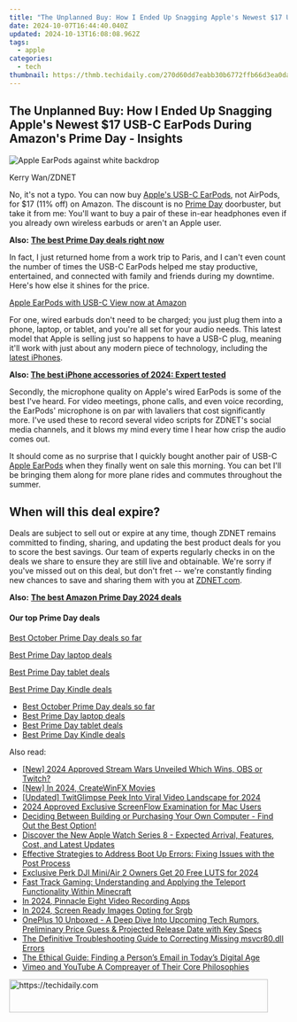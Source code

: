 ```yaml
---
title: "The Unplanned Buy: How I Ended Up Snagging Apple's Newest $17 USB-C EarPods During Amazon's Prime Day - Insights"
date: 2024-10-07T16:44:40.040Z
updated: 2024-10-13T16:08:08.962Z
tags:
  - apple
categories:
  - tech
thumbnail: https://thmb.techidaily.com/270d60dd7eabb30b6772ffb66d3ea0dacdceb278836c3c88e9ce1c38fad2ba00.jpg
---
```


## The Unplanned Buy: How I Ended Up Snagging Apple's Newest $17 USB-C EarPods During Amazon's Prime Day - Insights

![Apple EarPods against white backdrop](https://www.zdnet.com/a/img/resize/9eef7fbd8a9a18ad7cef31a3b6044145e5c27b9f/2024/06/10/6ab9a9af-3681-427f-810d-1be6b8831f81/20240425-134646.jpg?auto=webp&width=1280)

Kerry Wan/ZDNET

No, it's not a typo. You can now buy [Apple's USB-C EarPods](https://buy.geni.us/Proxy.ashx?TSID=368250&GR%5FURL=https%3A%2F%2Fwww.amazon.com%2FApple-EarPods-Headphones-Built-Control%2Fdp%2FB0CHXC5ZDX%3Ftag%3Dzd-buy-button-20%26ascsubtag%3D%5F%5FCOM%5FCLICK%5FID%5F%5F%7C07954c1a-32c2-42e1-801d-d6490068090c%7Cdtp&dtb=1), not AirPods, for $17 (11% off) on Amazon. The discount is no [Prime Day](https://www.zdnet.com/article/best-amazon-prime-day-deals-live-2024-07-15/) doorbuster, but take it from me: You'll want to buy a pair of these in-ear headphones even if you already own wireless earbuds or aren't an Apple user. 

**Also:** [**The best Prime Day deals right now**](https://www.zdnet.com/article/best-amazon-prime-day-deals/)

In fact, I just returned home from a work trip to Paris, and I can't even count the number of times the USB-C EarPods helped me stay productive, entertained, and connected with family and friends during my downtime. Here's how else it shines for the price.

[Apple EarPods with USB-C View now at Amazon](https://buy.geni.us/Proxy.ashx?TSID=368250&GR%5FURL=https%3A%2F%2Fwww.amazon.com%2FApple-EarPods-Headphones-Built-Control%2Fdp%2FB0CHXC5ZDX%3Fth%3D1%26tag%3Dzd-buy-button-20%26ascsubtag%3D%5F%5FCOM%5FCLICK%5FID%5F%5F%7C07954c1a-32c2-42e1-801d-d6490068090c%7Cdtp&dtb=1)

For one, wired earbuds don't need to be charged; you just plug them into a phone, laptop, or tablet, and you're all set for your audio needs. This latest model that Apple is selling just so happens to have a USB-C plug, meaning it'll work with just about any modern piece of technology, including the [latest iPhones](https://www.zdnet.com/article/best-iphone/).

**Also: [The best iPhone accessories of 2024: Expert tested](https://www.zdnet.com/article/best-iphone-accessories/)**

Secondly, the microphone quality on Apple's wired EarPods is some of the best I've heard. For video meetings, phone calls, and even voice recording, the EarPods' microphone is on par with lavaliers that cost significantly more. I've used these to record several video scripts for ZDNET's social media channels, and it blows my mind every time I hear how crisp the audio comes out.

It should come as no surprise that I quickly bought another pair of USB-C [Apple EarPods](https://buy.geni.us/Proxy.ashx?TSID=368250&GR%5FURL=https%3A%2F%2Fwww.amazon.com%2FApple-EarPods-Headphones-Built-Control%2Fdp%2FB0CHXC5ZDX%3Fth%3D1%26tag%3Dzd-buy-button-20%26ascsubtag%3D%5F%5FCOM%5FCLICK%5FID%5F%5F%7C07954c1a-32c2-42e1-801d-d6490068090c%7Cdtp&dtb=1) when they finally went on sale this morning. You can bet I'll be bringing them along for more plane rides and commutes throughout the summer.

## When will this deal expire?

Deals are subject to sell out or expire at any time, though ZDNET remains committed to finding, sharing, and updating the best product deals for you to score the best savings. Our team of experts regularly checks in on the deals we share to ensure they are still live and obtainable. We're sorry if you've missed out on this deal, but don't fret -- we're constantly finding new chances to save and sharing them with you at [ZDNET.com](https://www.zdnet.com/). 

**Also:** [**The best Amazon Prime Day 2024 deals**](https://www.zdnet.com/article/best-early-amazon-prime-day-2024-deals/)

#### Our top Prime Day deals

[Best October Prime Day deals so far](https://www.zdnet.com/article/best-early-amazon-prime-day-deals-2024/ "Best October Prime Day deals so far")

[Best Prime Day laptop deals](https://www.zdnet.com/article/best-early-prime-day-laptop-deals-2024/ "Best Prime Day laptop deals")

[Best Prime Day tablet deals](https://www.zdnet.com/article/best-early-prime-day-tablet-deals/ "Best Prime Day tablet deals")

[Best Prime Day Kindle deals](https://www.zdnet.com/article/best-early-prime-day-kindle-deals/ "Best Prime Day Kindle deals")

* [Best October Prime Day deals so far](https://www.zdnet.com/article/best-early-amazon-prime-day-deals-2024/ "Best October Prime Day deals so far")
* [Best Prime Day laptop deals](https://www.zdnet.com/article/best-early-prime-day-laptop-deals-2024/ "Best Prime Day laptop deals")
* [Best Prime Day tablet deals](https://www.zdnet.com/article/best-early-prime-day-tablet-deals/ "Best Prime Day tablet deals")
* [Best Prime Day Kindle deals](https://www.zdnet.com/article/best-early-prime-day-kindle-deals/ "Best Prime Day Kindle deals")

<ins class="adsbygoogle"
     style="display:block"
     data-ad-format="autorelaxed"
     data-ad-client="ca-pub-7571918770474297"
     data-ad-slot="1223367746"></ins>

<ins class="adsbygoogle"
     style="display:block"
     data-ad-client="ca-pub-7571918770474297"
     data-ad-slot="8358498916"
     data-ad-format="auto"
     data-full-width-responsive="true"></ins>

<span class="atpl-alsoreadstyle">Also read:</span>
<div><ul>
<li><a href="https://digital-screen-recording.techidaily.com/new-2024-approved-stream-wars-unveiled-which-wins-obs-or-twitch/"><u>[New] 2024 Approved Stream Wars Unveiled Which Wins, OBS or Twitch?</u></a></li>
<li><a href="https://article-tips.techidaily.com/new-in-2024-createwinfx-movies/"><u>[New] In 2024, CreateWinFX Movies</u></a></li>
<li><a href="https://twitter-videos.techidaily.com/updated-twitglimpse-peek-into-viral-video-landscape-for-2024/"><u>[Updated] TwitGlimpse Peek Into Viral Video Landscape for 2024</u></a></li>
<li><a href="https://screen-mirroring-recording.techidaily.com/2024-approved-exclusive-screenflow-examination-for-mac-users/"><u>2024 Approved Exclusive ScreenFlow Examination for Mac Users</u></a></li>
<li><a href="https://tech-recovery.techidaily.com/deciding-between-building-or-purchasing-your-own-computer-find-out-the-best-option/"><u>Deciding Between Building or Purchasing Your Own Computer - Find Out the Best Option!</u></a></li>
<li><a href="https://tech-recovery.techidaily.com/discover-the-new-apple-watch-series-8-expected-arrival-features-cost-and-latest-updates/"><u>Discover the New Apple Watch Series 8 - Expected Arrival, Features, Cost, and Latest Updates</u></a></li>
<li><a href="https://tech-recovery.techidaily.com/effective-strategies-to-address-boot-up-errors-fixing-issues-with-the-post-process/"><u>Effective Strategies to Address Boot Up Errors: Fixing Issues with the Post Process</u></a></li>
<li><a href="https://some-techniques.techidaily.com/exclusive-perk-dji-miniair-2-owners-get-20-free-luts-for-2024/"><u>Exclusive Perk DJI Mini/Air 2 Owners Get 20 Free LUTS for 2024</u></a></li>
<li><a href="https://tech-recovery.techidaily.com/fast-track-gaming-understanding-and-applying-the-teleport-functionality-within-minecraft/"><u>Fast Track Gaming: Understanding and Applying the Teleport Functionality Within Minecraft</u></a></li>
<li><a href="https://screen-video-capture.techidaily.com/in-2024-pinnacle-eight-video-recording-apps/"><u>In 2024, Pinnacle Eight Video Recording Apps</u></a></li>
<li><a href="https://extra-support.techidaily.com/in-2024-screen-ready-images-opting-for-srgb/"><u>In 2024, Screen Ready Images Opting for Srgb</u></a></li>
<li><a href="https://tech-recovery.techidaily.com/oneplus-10-unboxed-a-deep-dive-into-upcoming-tech-rumors-preliminary-price-guess-and-projected-release-date-with-key-specs/"><u>OnePlus 10 Unboxed - A Deep Dive Into Upcoming Tech Rumors, Preliminary Price Guess & Projected Release Date with Key Specs</u></a></li>
<li><a href="https://tech-recovery.techidaily.com/the-definitive-troubleshooting-guide-to-correcting-missing-msvcr80dll-errors/"><u>The Definitive Troubleshooting Guide to Correcting Missing msvcr80.dll Errors</u></a></li>
<li><a href="https://tech-recovery.techidaily.com/the-ethical-guide-finding-a-persons-email-in-todays-digital-age/"><u>The Ethical Guide: Finding a Person’s Email in Today’s Digital Age</u></a></li>
<li><a href="https://youtube-clips.techidaily.com/vimeo-and-youtube-a-compreayer-of-their-core-philosophies/"><u>Vimeo and YouTube A Compreayer of Their Core Philosophies</u></a></li>
</ul></div>

<!-- affiliate ads begin -->
<a href="https://aligracehair.sjv.io/c/5597632/2135418/19272" target="_top" id="2135418">
  <img src="//a.impactradius-go.com/display-ad/19272-2135418" border="0" alt="https://techidaily.com" width="468" height="60"/>
</a>
<img height="0" width="0" src="https://aligracehair.sjv.io/i/5597632/2135418/19272" style="position:absolute;visibility:hidden;" border="0" />
<!-- affiliate ads end -->

